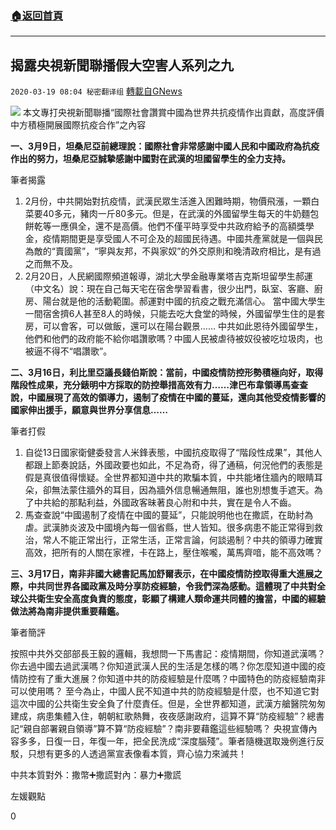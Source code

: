 ###  [:house:返回首頁](https://github.com/ourhimalayas/txt)
---

## 揭露央視新聞聯播假大空害人系列之九
`2020-03-19 08:04 秘密翻译组` [轉載自GNews](https://gnews.org/zh-hant/145160/)

![](https://s3-ap-northeast-1.amazonaws.com/news.guo.offload.media/wp-content/uploads/2020/03/19080031/8-16.png)
本文專打央視新聞聯播“國際社會讚賞中國為世界共抗疫情作出貢獻，高度評價中方積極開展國際抗疫合作”之內容

**一、3月9日，坦桑尼亞前總理說：國際社會非常感謝中國人民和中國政府為抗疫作出的努力，坦桑尼亞誠摯感謝中國對在武漢的坦國留學生的全力支持。**

筆者揭露

1. 2月份，中共開始對抗疫情，武漢民眾生活進入困難時期，物價飛漲，一顆白菜要40多元，豬肉一斤80多元。但是，在武漢的外國留學生每天的牛奶麵包餅乾等一應俱全，還不是高價。他們不僅平時享受中共政府給予的高額獎學金，疫情期間更是享受國人不可企及的超國民待遇。中國共產黨就是一個與民為敵的“賣國黨”，“寧與友邦，不與家奴”的外交原則和晚清政府相比，是有過之而無不及。 
 2. 2月20日，人民網國際頻道報導，湖北大學金融專業塔吉克斯坦留學生郝運（中文名）說：現在自己每天宅在宿舍學習看書，很少出門，臥室、客廳、廚房、陽台就是他的活動範圍。郝運對中國的抗疫之戰充滿信心。 
當中國大學生一間宿舍擠6人甚至8人的時候，只能去吃大食堂的時候，外國留學生住的是套房，可以會客，可以做飯，還可以在陽台觀景…… 
中共如此恩待外國留學生，他們和他們的政府能不給你唱讚歌嗎？中國人民被虐待被奴役被吃垃圾肉，也被逼不得不“唱讚歌”。

**二、3月16日，利比里亞議長錢伯斯說：當前，中國疫情防控形勢積極向好，取得階段性成果，充分錶明中方採取的防控舉措高效有力……津巴布韋領導馬查查說，中國展現了高效的領導力，遏制了疫情在中國的蔓延，還向其他受疫情影響的國家伸出援手，願意與世界分享信息……**

筆者打假

1. 自從13日國家衛健委發言人米鋒表態，中國抗疫取得了“階段性成果”，其他人都跟上節奏說話，外國政要也如此，不足為奇，得了通稿，何況他們的表態是假是真很值得懷疑。全世界都知道中共的欺騙本質，中共能堵住牆內的眼睛耳朵，卻無法蒙住牆外的耳目，因為牆外信息暢通無阻，誰也別想隻手遮天。為了中共給的那點利益，外國政客昧著良心附和中共，實在是令人不齒。 
 2. 馬查查說“中國遏制了疫情在中國的蔓延”，只能說明他也在撒謊，在助紂為虐。武漢肺炎波及中國境內每一個省縣，世人皆知。很多病患不能正常得到救治，常人不能正常出行，正常生活，正常言論，何談遏制？中共的領導力確實高效，把所有的人關在家裡，卡在路上，壓住喉嚨，萬馬齊喑，能不高效嗎？

**三、3月17日，南非非國大總書記馬加舒爾表示，在中國疫情防控取得重大進展之際，中共同世界各國政黨及時分享防疫經驗，令我們深為感動。這體現了中共對全球公共衛生安全高度負責的態度，彰顯了構建人類命運共同體的擔當，中國的經驗做法將為南非提供重要藉鑑。**

筆者簡評

按照中共外交部部長王毅的邏輯，我想問一下馬書記：疫情期間，你知道武漢嗎？你去過中國去過武漢嗎？你知道武漢人民的生活是怎樣的嗎？你怎麼知道中國的疫情防控有了重大進展？你知道中共的防疫經驗是什麼嗎？中國特色的防疫經驗南非可以使用嗎？ 
至今為止，中國人民不知道中共的防疫經驗是什麼，也不知道它對這次中國的公共衛生安全負了什麼責任。但是，全世界都知道，武漢方艙醫院匆匆建成，病患集體入住，朝朝紅歌熱舞，夜夜感謝政府，這算不算“防疫經驗”？總書記“親自部署親自領導”算不算“防疫經驗”？南非要藉鑑這些經驗嗎？ 
央視宣傳內容多多，日復一日，年復一年，把全民洗成“深度腦殘”。筆者隨機選取幾例進行反駁，只想有更多的人透過黨宣表像看本質，齊心協力來滅共！

中共本質對外：撒幣➕撒謊對內：暴力➕撒謊

左媛觀點

0
